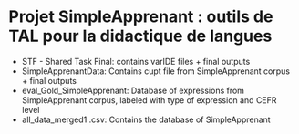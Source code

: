 # Projet SimpleApprenant : outils de TAL pour la didactique de langues

* STF - Shared Task Final: contains varIDE files + final outputs
* SimpleApprenantData: Contains cupt file from SimpleApprenant corpus + final outputs
* eval_Gold_SimpleApprenant: Database of expressions from SimpleApprenant corpus, labeled with type of expression and CEFR level
* all_data_merged1 .csv: Contains the database of SimpleApprenant 
